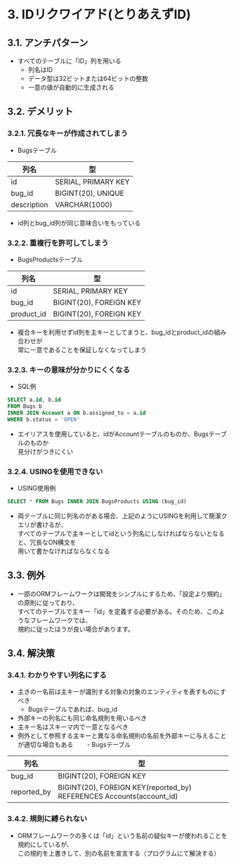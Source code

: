 # 3. IDリクワイアド(とりあえずID)

## 3.1. アンチパターン
- すべてのテーブルに「ID」列を用いる
  - 列名はID
  - データ型は32ビットまたは64ビットの整数
  - 一意の値が自動的に生成される

## 3.2. デメリット
### 3.2.1. 冗長なキーが作成されてしまう
- Bugsテーブル

| 列名 | 型 |
|----|----|
| id | SERIAL, PRIMARY KEY |
| bug_id | BIGINT(20), UNIQUE |
| description | VARCHAR(1000) |

- id列とbug_id列が同じ意味合いをもっている

### 3.2.2. 重複行を許可してしまう
- BugsProductsテーブル

| 列名 | 型 |
|----|----|
| id | SERIAL, PRIMARY KEY |
| bug_id | BIGINT(20), FOREIGN KEY |
| product_id | BIGINT(20), FOREIGN KEY |

- 複合キーを利用せずid列を主キーとしてまうと、bug_idとproduct_idの組み合わせが  
常に一意であることを保証しなくなってしまう

### 3.2.3. キーの意味が分かりにくくなる
- SQL例
```SQL
SELECT a.id, b.id
FROM Bugs b
INNER JOIN Account a ON b.assigned_to = a.id
WHERE b.status = 'OPEN'
```

- エイリアスを使用していると、idがAccountテーブルのものか、Bugsテーブルのものか  
見分けがつきにくい

### 3.2.4. USINGを使用できない
- USING使用例
```SQL
SELECT * FROM Bugs INNER JOIN BugsProducts USING (bug_id)
```

- 両テーブルに同じ列名のがある場合、上記のようにUSINGを利用して簡潔クエリが書けるが、  
すべてのテーブルで主キーとしてidという列名にしなければならないとなると、冗長なON構文を  
用いて書かなければならなくなる

## 3.3. 例外
- 一部のORMフレームワークは開発をシンプルにするため、「設定より規約」の原則に従っており、  
すべてのテーブルで主キー「id」を定義する必要がある。そのため、このようなフレームワークでは、  
規約に従ったほうが良い場合があります。

## 3.4. 解決策
### 3.4.1. わかりやすい列名にする
- 主きのー名前は主キーが識別する対象の対象のエンティティを表すものにすべき
  - Bugsテーブルであれば、bug_id
- 外部キーの列名にも同じ命名規則を用いるべき
- 主キー名はスキーマ内で一意となるべき
- 例外として参照する主キーと異なる命名規則の名前を外部キーに与えることが適切な場合もある
　　- Bugsテーブル

| 列名 | 型 |
|----|----|
| bug_id | BIGINT(20), FOREIGN KEY |
| reported_by | BIGINT(20), FOREIGN KEY(reported_by) REFERENCES Accounts(account_id) |

### 3.4.2. 規則に縛られない
- ORMフレームワークの多くは「id」という名前の疑似キーが使われることを規約にしているが、  
この規約を上書きして、別の名前を宣言する（プログラムにて解決する）
